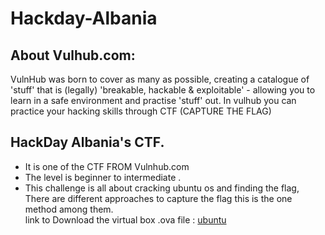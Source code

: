 # Hackday-Albania
## About Vulhub.com:<br/>
VulnHub was born to cover as many as possible, creating a catalogue of 'stuff' that is (legally) 'breakable, hackable & exploitable' - allowing you to learn in a safe environment and practise 'stuff' out.
In vulhub you can practice your hacking skills through CTF (CAPTURE THE FLAG)
## HackDay Albania's CTF.<br/>
* It is one of the CTF FROM Vulnhub.com<br/>
* The level is beginner to intermediate .<br/>
* This challenge is all about cracking ubuntu os and finding the flag, There are different approaches to capture the flag this is the one method among them.<br/>
link to Download the virtual box .ova file : [ubuntu](https://www.vulnhub.com/entry/hackday-albania,167/)



